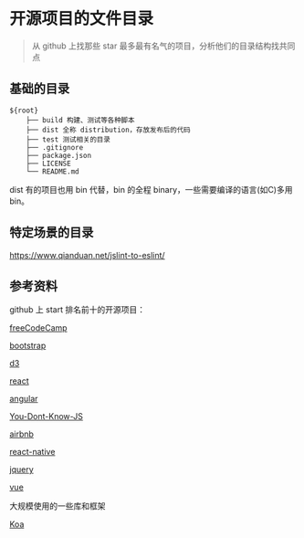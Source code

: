 # 开源项目的文件目录

> 从 github 上找那些 star 最多最有名气的项目，分析他们的目录结构找共同点

## 基础的目录

    ${root}
        ├── build 构建、测试等各种脚本
        ├── dist 全称 distribution，存放发布后的代码
        ├── test 测试相关的目录
        ├── .gitignore
        ├── package.json
        ├── LICENSE
        └── README.md

dist 有的项目也用 bin 代替，bin 的全程 binary，一些需要编译的语言(如C)多用 bin。

## 特定场景的目录

https://www.qianduan.net/jslint-to-eslint/

## 参考资料

github 上 start 排名前十的开源项目：

[freeCodeCamp](https://github.com/freeCodeCamp/freeCodeCamp)

[bootstrap](https://github.com/twbs/bootstrap)

[d3](https://github.com/d3/d3)

[react](https://github.com/facebook/react)

[angular](https://github.com/angular/angular.js)

[You-Dont-Know-JS](https://github.com/getify/You-Dont-Know-JS)

[airbnb](https://github.com/airbnb/javascript)

[react-native](https://github.com/facebook/react-native)

[jquery](https://github.com/jquery/jquery)

[vue](https://github.com/vuejs/vue)

大规模使用的一些库和框架

[Koa](https://github.com/koajs)


